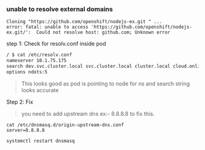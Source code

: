 
###  unable to resolve external domains
```
Cloning "https://github.com/openshift/nodejs-ex.git " ...
error: fatal: unable to access 'https://github.com/openshift/nodejs-ex.git/':  Could not resolve host: github.com; Unknown error
```

step 1:   Check for resolv.conf inside pod
```sh
/ $ cat /etc/resolv.conf
nameserver 10.1.75.175
search dev.svc.cluster.local svc.cluster.local cluster.local cloud.online.net
options ndots:5
```

> This looks good as pod is pointing to node for ns and search string looks accurate

Step 2: Fix
> you need to add upstream dns ex:-   8.8.8.8  to fix this.
``` 
cat /etc/dnsmasq.d/origin-upstream-dns.conf
server=8.8.8.8
```
```
systemctl restart dnsmasq
```





